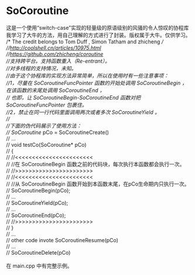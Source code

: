 # SoCoroutine
这是一个使用“switch-case”实现的轻量级的原语级别的风骚的令人惊叹的协程库<br>
我学习了大牛的方法，用自己理解的方式进行了封装。版权属于大牛。仅供学习。<br>
/* The credit belongs to Tom Duff , Simon Tatham and zhicheng */<br>
//http://coolshell.cn/articles/10975.html<br>
//https://github.com/zhicheng/coroutine<br>
//支持跨平台。支持函数重入（Re-entrant）。<br>
//对多线程的支持情况，未知。<br>
//由于这个协程库的实现方法异常简单，所以在使用时有一些注意事项：<br>
//1，尽量在 SoCoroutineFuncPointer 函数的开始处调用 SoCoroutineBegin ，在该函数的末尾处调用 SoCoroutineEnd ，<br>
//   也即，让 SoCoroutineBegin-SoCoroutineEnd 函数对把 SoCoroutineFuncPointer 包裹住。<br>
//2，禁止在同一行代码里面调用两次或者多次 SoCoroutineYield 。<br>
//<br>
//下面的伪代码展示了使用方法：<br>
// SoCoroutine* pCo = SoCoroutineCreate()<br>
// ...<br>
//    void testCo(SoCoroutine* pCo)<br>
//    {<br>
//      //<<<<<<<<<<<<<<<<<<<<<<<<br>
//      //在 SoCoroutineBegin 函数之前的代码块，每次执行本函数都会执行一次。<br>
//      //>>>>>>>>>>>>>>>>>>>>>>><br>
//      //<<<<<<<<<<<<<<<<<<<<<<<<br>
//      //从 SoCoroutineBegin 函数开始到本函数末尾，在pCo生命期内只执行一次。<br>
//      SoCoroutineBegin(pCo);<br>
//      ...<br>
//      SoCoroutineYield(pCo);<br>
//      ...<br>
//      SoCoroutineEnd(pCo);<br>
//      //>>>>>>>>>>>>>>>>>>>>>>><br>
//    }<br>
// ...<br>
//    other code invote SoCoroutineResume(pCo)<br>
// ...<br>
// SoCoroutineDelete(pCo)<br>
<br>
在 main.cpp 中有完整示例。<br>
<br>

